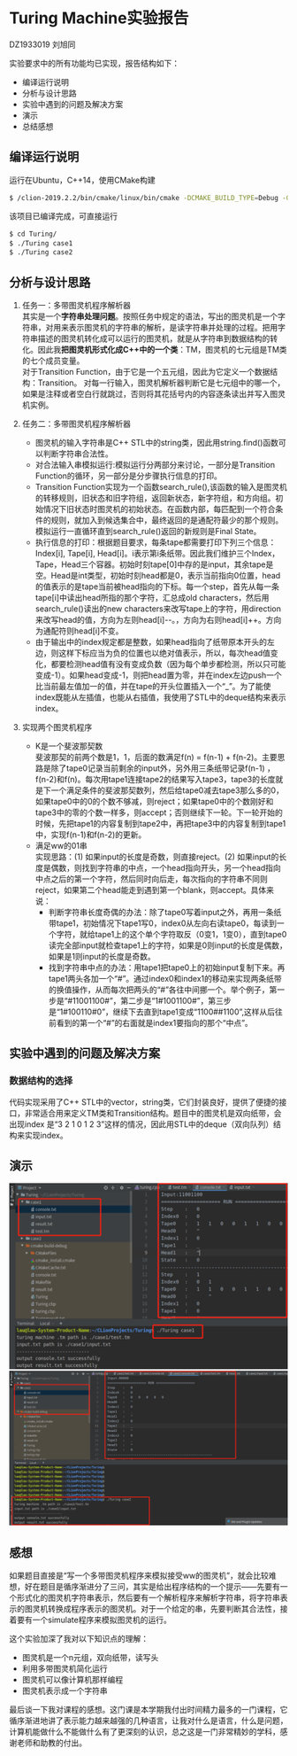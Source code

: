 # Turing Machine实验报告

DZ1933019 刘旭同

实验要求中的所有功能均已实现，报告结构如下：

  - 编译运行说明
  - 分析与设计思路
  - 实验中遇到的问题及解决方案
  - 演示
  - 总结感想  


## 编译运行说明


运行在Ubuntu，C++14，使用CMake构建
```sh
$ /clion-2019.2.2/bin/cmake/linux/bin/cmake -DCMAKE_BUILD_TYPE=Debug -G "CodeBlocks - Unix Makefiles" /home/lau/CLionProjects/Turing
```
该项目已编译完成，可直接运行
```sh
$ cd Turing/
$ ./Turing case1
$ ./Turing case2
```



## 分析与设计思路  


1. 任务一：多带图灵机程序解析器  
其实是一个**字符串处理问题**。按照任务中规定的语法，写出的图灵机是一个字符串，对用来表示图灵机的字符串的解析，是读字符串并处理的过程。把用字符串描述的图灵机转化成可以运行的图灵机，就是从字符串到数据结构的转化。因此我**把图灵机形式化成C++中的一个类**：TM，图灵机的七元组是TM类的七个成员变量。  
对于Transition Function，由于它是一个五元组，因此为它定义一个数据结构：Transition。
对每一行输入，图灵机解析器判断它是七元组中的哪一个，如果是注释或者空白行就跳过，否则将其花括号内的内容逐条读出并写入图灵机实例。

2. 任务二：多带图灵机程序解析器
    - 图灵机的输入字符串是C++ STL中的string类，因此用string.find()函数可以判断字符串合法性。
    - 对合法输入串模拟运行:模拟运行分两部分来讨论，一部分是Transition Function的循环，另一部分是分步骤执行信息的打印。
    - Transition Function实现为一个函数search_rule(),该函数的输入是图灵机的转移规则，旧状态和旧字符组，返回新状态，新字符组，和方向组。初始情况下旧状态时图灵机的初始状态。在函数内部，每匹配到一个符合条件的规则，就加入到候选集合中，最终返回的是通配符最少的那个规则。
    模拟运行一直循环直到search_rule()返回的新规则是Final State。
    - 执行信息的打印：根据题目要求，每条tape都需要打印下列三个信息：Index[i], Tape[i], Head[i]。i表示第i条纸带。因此我们维护三个Index，Tape，Head三个容器。初始时刻tape[0]中存的是input，其余tape是空。Head是int类型，初始时刻head都是0，表示当前指向0位置，head的值表示的是tape当前被head指向的下标。每一个step，首先从每一条tape[i]中读出head所指的那个字符，汇总成old characters，然后用search_rule()读出的new characters来改写tape上的字符，用direction来改写head的值，方向为左则head[i]--。，方向为右则head[i]++。方向为通配符则head[i]不变。
    - 由于输出中的index规定都是整数，如果head指向了纸带原本开头的左边，则这样下标应当为负的位置也以绝对值表示，所以，每次head值变化，都要检测head值有没有变成负数（因为每个单步都检测，所以只可能变成-1）。如果head变成-1，则把head置为零，并在index左边push一个比当前最左值加一的值，并在tape的开头位置插入一个“_”。为了能使index既能从左插值，也能从右插值，我使用了STL中的deque结构来表示index。

3. 实现两个图灵机程序  

    - K是一个斐波那契数  
    斐波那契的前两个数是1，1，后面的数满足f(n) = f(n-1) + f(n-2)。主要思路是除了tape0记录当前剩余的input外，另外用三条纸带记录f(n-1) ， f(n-2)和f(n)。每次用tape1连接tape2的结果写入tape3，tape3的长度就是下一个满足条件的斐波那契数列，然后给tape0减去tape3那么多的0，如果tape0中的0的个数不够减，则reject；如果tape0中的个数刚好和tape3中的零的个数一样多，则accept；否则继续下一轮。下一轮开始的时候，先把tape1的内容复制到tape2中，再把tape3中的内容复制到tape1中，实现f(n-1)和f(n-2)的更新。  
    - 满足ww的01串  
    实现思路：(1) 如果input的长度是奇数，则直接reject。(2) 如果input的长度是偶数，则找到字符串的中点，一个head指向开头，另一个head指向中点之后的第一个字符，然后同时向后走，每次指向的字符串不同则reject，如果第二个head能走到遇到第一个blank，则accept。具体来说：
        * 判断字符串长度奇偶的办法：除了tape0写着input之外，再用一条纸带tape1，初始情况下tape1写0，index0从左向右读tape0，每读到一个字符，就给tape1上的这个单个字符取反（0变1，1变0），直到tape0读完全部input就检查tape1上的字符，如果是0则input的长度是偶数，如果是1则input的长度是奇数。
        * 找到字符串中点的办法：用tape1把tape0上的初始input复制下来。再tape1两头各加一个“#”。通过index0和index1的移动来实现两条纸带的换值操作，从而每次把两头的“#”各往中间挪一个。举个例子，第一步是“#11001100#”，第二步是“1#1001100#”，第三步是“1#100110#0”，继续下去直到tape1变成“1100##1100”,这样从后往前看到的第一个“#”的右面就是index1要指向的那个“中点”。   
  


## 实验中遇到的问题及解决方案  


###  数据结构的选择
代码实现采用了C++ STL中的vector，string类，它们封装良好，提供了便捷的接口，非常适合用来定义TM类和Transition结构。题目中的图灵机是双向纸带，会出现index 是“3 2 1 0 1 2 3”这样的情况，因此用STL中的deque（双向队列）结构来实现index。
    
## 演示


![串ww的图灵机运行过程](https://github.com/liu906/TuringMachine/blob/master/1.png)
![串ww的图灵机运行过程](https://github.com/liu906/TuringMachine/blob/master/2.png)


## 感想   


如果题目直接是“写一个多带图灵机程序来模拟接受ww的图灵机”，就会比较难想，好在题目是循序渐进分了三问，其实是给出程序结构的一个提示——先要有一个形式化的图灵机字符串表示，然后要有一个解析程序来解析字符串，将字符串表示的图灵机转换成程序表示的图灵机。对于一个给定的串，先要判断其合法性，接着要有一个simulate程序来模拟图灵机的运行。


这个实验加深了我对以下知识点的理解：  
- 图灵机是一个n元组，双向纸带，读写头
- 利用多带图灵机简化运行
- 图灵机可以像计算机那样编程
- 图灵机表示成一个字符串    

最后谈一下我对课程的感想。这门课是本学期我付出时间精力最多的一门课程，它循序渐进地讲了表示能力越来越强的几种语言，让我对什么是语言，什么是问题，计算机能做什么不能做什么有了更深刻的认识，总之这是一门非常精妙的学科，感谢老师和助教的付出。




